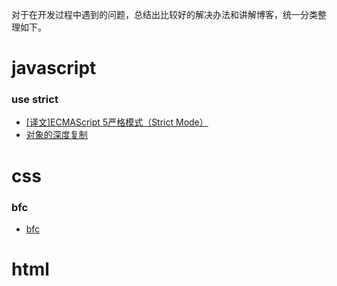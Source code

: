 对于在开发过程中遇到的问题，总结出比较好的解决办法和讲解博客，统一分类整理如下。
# javascript #
### use strict ###
- [[译文]ECMAScript 5严格模式（Strict Mode）](http://heeroluo.net/article/detail/92)
- [对象的深度复制](http://qianduanblog.com/post/js-learning-30-object-clone-copy.html)

# css #
### bfc ###
- [bfc](bfc "http://blog.fantasy.codes/front-end-dev/2013/03/10/zz-css-fundemental/")
# html #
